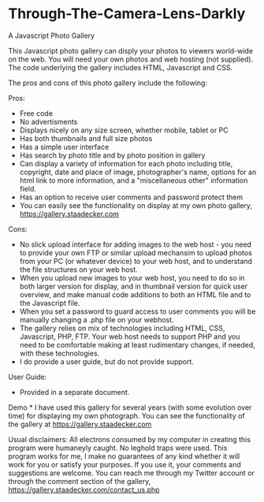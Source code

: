 # Through-The-Camera-Lens-Darkly
A Javascript Photo Gallery

This Javascript photo gallery can disply your photos to viewers world-wide on the web. You will need your own photos and web hosting (not supplied). The code underlying the gallery includes HTML, Javascript and CSS.

The pros and cons of this photo gallery include the following:

Pros:
  * Free code
  * No advertisments
  * Displays nicely on any size screen, whether mobile, tablet or PC
  * Has both thumbnails and full size photos
  * Has a simple user interface
  * Has search by photo title and by photo position in gallery
  * Can display a variety of information for each photo including title, copyright, date and place of image, photographer's name, options for an html link to more information,           and a "miscellaneous other" information field.
  * Has an option to receive user comments and password protect them
  * You can easily see the functionality on display at my own photo gallery, https://gallery.staadecker.com

Cons:
  * No slick upload interface for adding images to the web host - you need to provide your own FTP or similar upload mechansim to upload photos from your PC (or whatever device)         to your web host,  and to understand the file structures on your web host.
  * When you upload new images to your web host, you need to do so in both larger version for display, and in thumbnail version for quick user overview, and make manual code             additions to both an HTML file and to the Javascript file. 
  * When you set a password to guard access to user comments you will be manually changing a .php file on your webhost.
  * The gallery relies on mix of technologies including HTML, CSS, Javascript, PHP, FTP. Your web host needs to support PHP and you need to be comfortable making at least              rudimentary changes, if needed, with these technologies.
  * I do provide a user guide, but do not provide support.

User Guide:
  * Provided in a separate document.

  Demo
    * I have used this gallery for several years (with some evolution over time) for displaying my own photograph. You can see the functionality of the gallery at                        https://gallery.staadecker.com 
    
 Usual disclaimers: All electrons consumed by my computer in creating this program were humaneyly caught. No leghold traps were used. This program works for me, I make no guarantees of any kind whether it will work for you or satisfy your purposes. If you use it, your comments and suggestions are welcome. You can reach me through my Twitter account or through the comment section of the gallery, https://gallery.staadecker.com/contact_us.php
